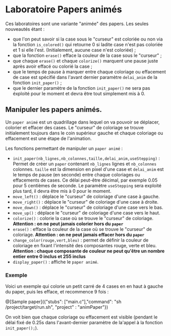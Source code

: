# Laboratoire Papers animés

Ces laboratoires sont une variante "animée" des papers. Les seules nouveautés étant :
- que l'on peut savoir si la case sous le "curseur" est coloriée ou non via la fonction `is_colored()` qui retourne 0 si ladite case n'est pas coloriée et 1 si elle l'est. (Initialement, aucune case n'est coloriée) ;
- que la fonction `erase()` efface la couleur de la case sous le "curseur" ;
- que chaque `erase()` et chaque `colorize()` marquent une pause juste après avoir effacé ou colorié la case ;
- que le temps de pause à marquer entre chaque coloriage ou effacement de case est spécifié dans l'avant dernier paramètre `delai_anim` de la fonction `init_paper()` ;
- que le dernier paramètre de la fonction `init_paper()` ne sera pas éxploité pour le moment et devra être tout simplement mis à 0.

## Manipuler les papers animés.

Un `paper animé` est un quadrillage dans lequel on va pouvoir se déplacer, colorier et effacer des cases. Le "curseur" de coloriage se trouve initialement toujours dans le coin supérieur gauche et chaque coloriage ou effacement est une étape de l'animation.

Les fonctions permettant de manipuler un `paper animé` :
- `init_paper(nb_lignes,nb_colonnes,taille,delai_anim,useStepping)` : Permet de créer un `paper` contenant `nb_lignes` lignes et `nb_colonnes` colonnes. `taille` est la dimension en pixel d'une case et `delai_anim` est le temps de pause (en seconde) entre chaque coloriages ou effacements de cases. Ce délai peut-être décimal, par exemple 0.05 pour 5 centièmes de seconde. Le paramètre `useStepping` sera exploité plus tard, il devra être mis à 0 pour le moment.
- `move_left()` : déplace le "curseur" de coloriage d'une case à gauche.
- `move_right()` : déplace le "curseur" de coloriage d'une case à droite.
- `move_down()` : déplace le "curseur" de coloriage d'une case vers le bas.
- `move_up()`  : déplace le "curseur" de coloriage d'une case vers le haut.
- `colorize()` : colorie la case où se trouve le "curseur" de coloriage. **Attention : on ne peut jamais colorier hors du `paper`**
- `erase()` : efface la couleur de la case où se trouve le "curseur" de coloriage. **Attention : on ne peut jamais effacer hors du `paper`**
- `change_color(rouge,vert,bleu)` : permet de définir la couleur de coloriage en fixant l'intensité des composantes rouge, verte et bleu. **Attention : chaque composante de couleur ne peut qu'être un nombre entier entre 0 inclus et 255 inclus**
- `display_paper()` : affiche le `paper animé`.

### Exemple

Voici un exemple qui colorie un petit carré de 4 cases en en haut à gauche du paper, puis les efface, et recommence 9 fois :

@[Sample paper]({"stubs": ["main.c"],"command": "sh /project/target/run.sh", "project" : "animPaper"})

On voit bien que chaque coloriage ou effacement est visible (pendant le délai fixé de 0.25s dans l'avant-dernier paramètre de la'appel à la fonction `init_paper();`).
